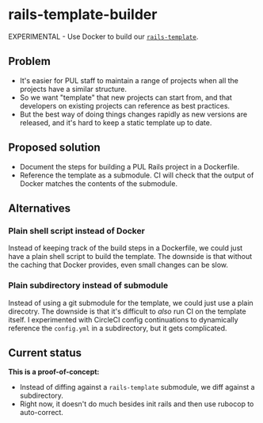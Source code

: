 # rails-template-builder
EXPERIMENTAL - Use Docker to build our [`rails-template`](https://github.com/pulibrary/rails-template).

## Problem

- It's easier for PUL staff to maintain a range of projects when all the projects have a similar structure.
- So we want "template" that new projects can start from, and that developers on existing projects can reference as best practices.
- But the best way of doing things changes rapidly as new versions are released, and it's hard to keep a static template up to date.

## Proposed solution

- Document the steps for building a PUL Rails project in a Dockerfile.
- Reference the template as a submodule. CI will check that the output of Docker matches the contents of the submodule.

## Alternatives

### Plain shell script instead of Docker
Instead of keeping track of the build steps in a Dockerfile,
we could just have a plain shell script to build the template.
The downside is that without the caching that Docker provides,
even small changes can be slow.

### Plain subdirectory instead of submodule
Instead of using a git submodule for the template,
we could just use a plain direcotry.
The downside is that it's difficult to _also_ run CI on the template itself.
I experimented with CircleCI config continuations to dynamically reference
the `config.yml` in a subdirectory, but it gets complicated.

## Current status

**This is a proof-of-concept:**
- Instead of diffing against a `rails-template` submodule, we diff against a subdirectory.
- Right now, it doesn't do much besides init rails and then use rubocop to auto-correct.
